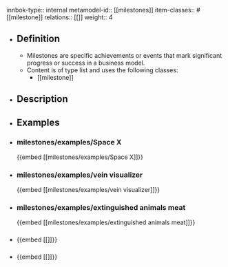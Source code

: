 innbok-type:: internal
metamodel-id:: [[milestones]]
item-classes:: #[[milestone]]
relations:: [[]]
weight:: 4

- ## Definition
  - Milestones are specific achievements or events that mark significant progress or success in a business model.
  - Content is of type list and uses the following classes:
    - [[milestone]]
- ## Description
- ## Examples
- ### milestones/examples/Space X
  {{embed [[milestones/examples/Space X]]}}
- ### milestones/examples/vein visualizer
  {{embed [[milestones/examples/vein visualizer]]}}
- ### milestones/examples/extinguished animals meat
  {{embed [[milestones/examples/extinguished animals meat]]}}
- ### 
  {{embed [[]]}}
- ### 
  {{embed [[]]}}



